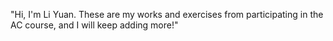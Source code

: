 "Hi, I'm Li Yuan. These are my works and exercises from participating in the AC course, and I will keep adding more!"
